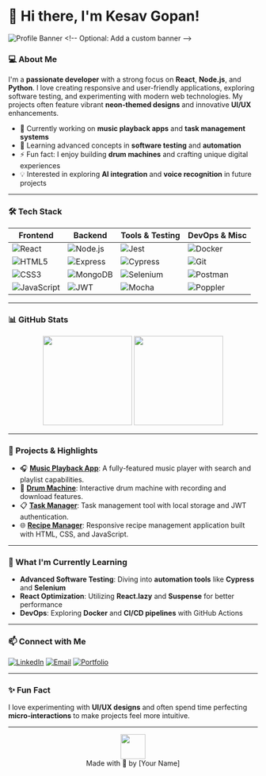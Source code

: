 # 👋 Hi there, I'm Kesav Gopan!

![Profile Banner]([https://via.placeholder.com/1200x300?text=Welcome+to+My+GitHub+Profile](https://media.licdn.com/dms/image/v2/D5616AQE07CRU5gWwLg/profile-displaybackgroundimage-shrink_350_1400/profile-displaybackgroundimage-shrink_350_1400/0/1723188280651?e=1736985600&v=beta&t=DMc8l_LOJRIKzqmd6qFOkNKZKFV0csNeoeI4FjZBr9E)) <!-- Optional: Add a custom banner -->

### 💻 About Me
I'm a **passionate developer** with a strong focus on **React**, **Node.js**, and **Python**. I love creating responsive and user-friendly applications, exploring software testing, and experimenting with modern web technologies. My projects often feature vibrant **neon-themed designs** and innovative **UI/UX** enhancements.

- 🔭 Currently working on **music playback apps** and **task management systems**
- 🌱 Learning advanced concepts in **software testing** and **automation**
- ⚡ Fun fact: I enjoy building **drum machines** and crafting unique digital experiences
- 💡 Interested in exploring **AI integration** and **voice recognition** in future projects

---

### 🛠️ Tech Stack
| Frontend       | Backend          | Tools & Testing      | DevOps & Misc     |
| -------------- | ---------------- | -------------------- | ----------------- |
| ![React](https://img.shields.io/badge/-React-blue?style=flat&logo=react) | ![Node.js](https://img.shields.io/badge/-Node.js-green?style=flat&logo=node.js) | ![Jest](https://img.shields.io/badge/-Jest-%23C21325?style=flat&logo=jest) | ![Docker](https://img.shields.io/badge/-Docker-blue?style=flat&logo=docker) |
| ![HTML5](https://img.shields.io/badge/-HTML5-orange?style=flat&logo=html5) | ![Express](https://img.shields.io/badge/-Express-gray?style=flat&logo=express) | ![Cypress](https://img.shields.io/badge/-Cypress-%23C21325?style=flat&logo=cypress) | ![Git](https://img.shields.io/badge/-Git-red?style=flat&logo=git) |
| ![CSS3](https://img.shields.io/badge/-CSS3-blue?style=flat&logo=css3) | ![MongoDB](https://img.shields.io/badge/-MongoDB-green?style=flat&logo=mongodb) | ![Selenium](https://img.shields.io/badge/-Selenium-gray?style=flat&logo=selenium) | ![Postman](https://img.shields.io/badge/-Postman-orange?style=flat&logo=postman) |
| ![JavaScript](https://img.shields.io/badge/-JavaScript-yellow?style=flat&logo=javascript) | ![JWT](https://img.shields.io/badge/-JWT-black?style=flat&logo=json-web-tokens) | ![Mocha](https://img.shields.io/badge/-Mocha-brown?style=flat&logo=mocha) | ![Poppler](https://img.shields.io/badge/-Poppler-red?style=flat) |

---

### 📊 GitHub Stats

<div align="center">
  <img height="180em" src="https://github-readme-stats.vercel.app/api?username=yourusername&show_icons=true&hide_border=true&theme=radical" />
  <img height="180em" src="https://github-readme-stats.vercel.app/api/top-langs/?username=yourusername&layout=compact&theme=radical" />
</div>

---

### 🚀 Projects & Highlights
- 🎧 **[Music Playback App](https://github.com/yourusername/music-app)**: A fully-featured music player with search and playlist capabilities.
- 🥁 **[Drum Machine](https://github.com/yourusername/drum-machine)**: Interactive drum machine with recording and download features.
- 📋 **[Task Manager](https://github.com/yourusername/task-manager)**: Task management tool with local storage and JWT authentication.
- 🌐 **[Recipe Manager](https://github.com/yourusername/recipe-app)**: Responsive recipe management application built with HTML, CSS, and JavaScript.

---

### 🌱 What I'm Currently Learning
- **Advanced Software Testing**: Diving into **automation tools** like **Cypress** and **Selenium**
- **React Optimization**: Utilizing **React.lazy** and **Suspense** for better performance
- **DevOps**: Exploring **Docker** and **CI/CD pipelines** with GitHub Actions

---

### 📫 Connect with Me
[![LinkedIn](https://img.shields.io/badge/-LinkedIn-blue?style=flat&logo=linkedin&logoColor=white)](https://linkedin.com/in/yourusername)
[![Email](https://img.shields.io/badge/-Email-red?style=flat&logo=gmail&logoColor=white)](mailto:yourname@example.com)
[![Portfolio](https://img.shields.io/badge/-Portfolio-black?style=flat&logo=github&logoColor=white)](https://yourportfolio.com)

---

### ✨ Fun Fact
I love experimenting with **UI/UX designs** and often spend time perfecting **micro-interactions** to make projects feel more intuitive.

---

<div align="center">
    <img src="https://media.giphy.com/media/xT0xeJpnrWC4XWblEk/giphy.gif" width="50">
    <br>
    Made with 💙 by [Your Name]
</div>
